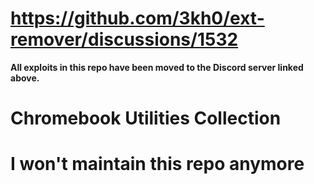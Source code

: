 # https://github.com/3kh0/ext-remover/discussions/1532
**All exploits in this repo have been moved to the Discord server linked above.**

# Chromebook Utilities Collection
# I won't maintain this repo anymore
